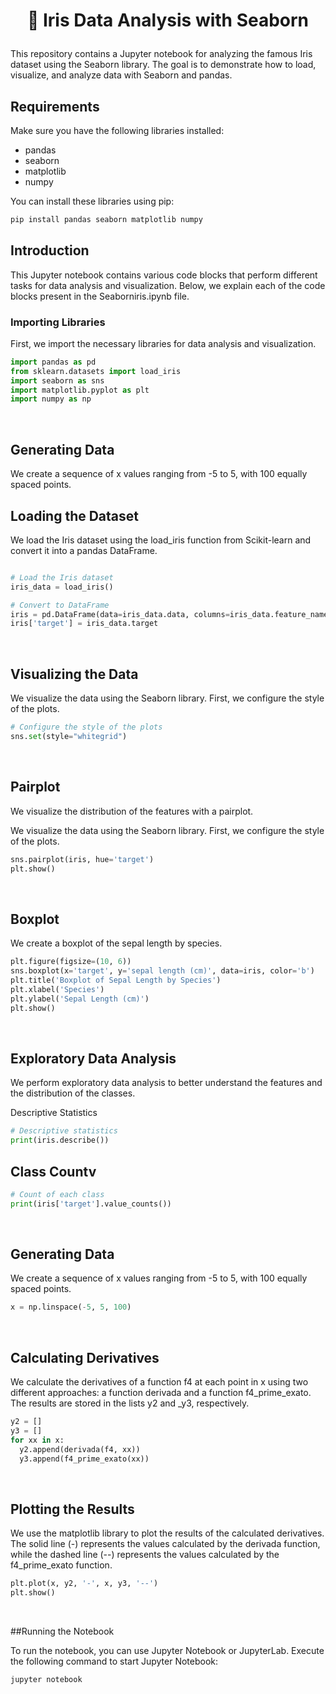 
<!--Header -->

#  <p align="center"> 🌸 Iris Data Analysis with Seaborn 

This repository contains a Jupyter notebook for analyzing the famous Iris dataset using the Seaborn library. The goal is to demonstrate how to load, visualize, and analyze data with Seaborn and pandas.

## Requirements

Make sure you have the following libraries installed:

- pandas
- seaborn
- matplotlib
- numpy

You can install these libraries using pip:

```sh
pip install pandas seaborn matplotlib numpy
```

## Introduction

This Jupyter notebook contains various code blocks that perform different tasks for data analysis and visualization. Below, we explain each of the code blocks present in the Seaborniris.ipynb file.

### Importing Libraries

First, we import the necessary libraries for data analysis and visualization.

```python
import pandas as pd
from sklearn.datasets import load_iris
import seaborn as sns
import matplotlib.pyplot as plt
import numpy as np
```

<br>

## Generating Data

We create a sequence of x values ranging from -5 to 5, with 100 equally spaced points.

## Loading the Dataset

We load the Iris dataset using the load_iris function from Scikit-learn and convert it into a pandas DataFrame.

```python

# Load the Iris dataset
iris_data = load_iris()

# Convert to DataFrame
iris = pd.DataFrame(data=iris_data.data, columns=iris_data.feature_names)
iris['target'] = iris_data.target
```

<br>

## Visualizing the Data

We visualize the data using the Seaborn library. First, we configure the style of the plots.

```python
# Configure the style of the plots
sns.set(style="whitegrid")
```

<br>

## Pairplot

We visualize the distribution of the features with a pairplot.

We visualize the data using the Seaborn library. First, we configure the style of the plots.

```python
sns.pairplot(iris, hue='target')
plt.show()
```


<br>

## Boxplot

We create a boxplot of the sepal length by species.


```python
plt.figure(figsize=(10, 6))
sns.boxplot(x='target', y='sepal length (cm)', data=iris, color='b')
plt.title('Boxplot of Sepal Length by Species')
plt.xlabel('Species')
plt.ylabel('Sepal Length (cm)')
plt.show()
```

<br>

## Exploratory Data Analysis

We perform exploratory data analysis to better understand the features and the distribution of the classes.

Descriptive Statistics

```python
# Descriptive statistics
print(iris.describe())
 ```

## Class Countv

```python
# Count of each class
print(iris['target'].value_counts())
````

<br>


## Generating Data

We create a sequence of x values ranging from -5 to 5, with 100 equally spaced points.

```python
x = np.linspace(-5, 5, 100)
```

<br>

## Calculating Derivatives

We calculate the derivatives of a function f4 at each point in x using two different approaches: a function derivada and a function f4_prime_exato. The results are stored in the lists y2 and _y3, respectively.


```python
y2 = []
y3 = []
for xx in x:
  y2.append(derivada(f4, xx))
  y3.append(f4_prime_exato(xx))
```

<br>

## Plotting the Results

We use the matplotlib library to plot the results of the calculated derivatives. The solid line (-) represents the values calculated by the derivada function, while the dashed line (--) represents the values calculated by the f4_prime_exato function.


```python
plt.plot(x, y2, '-', x, y3, '--')
plt.show()
```

<br>

##Running the Notebook

To run the notebook, you can use Jupyter Notebook or JupyterLab. Execute the following command to start Jupyter Notebook:

```python
jupyter notebook
```
